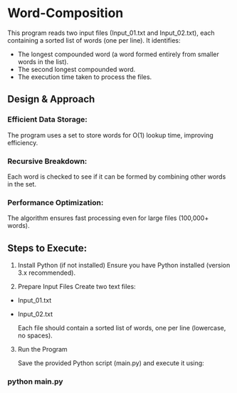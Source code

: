 # Word-Composition
This program reads two input files (Input_01.txt and Input_02.txt), each containing a sorted list of words (one per line). It identifies:

* The longest compounded word (a word formed entirely from smaller words in the list).
* The second longest compounded word.
* The execution time taken to process the files.

## Design & Approach

### Efficient Data Storage:
The program uses a set to store words for O(1) lookup time, improving efficiency.

### Recursive Breakdown:
Each word is checked to see if it can be formed by combining other words in the set.

### Performance Optimization:
The algorithm ensures fast processing even for large files (100,000+ words).

## Steps to Execute:
1. Install Python (if not installed)
Ensure you have Python installed (version 3.x recommended).

2. Prepare Input Files
Create two text files:

  * Input_01.txt
  * Input_02.txt

    Each file should contain a sorted list of words, one per line (lowercase, no spaces).

3. Run the Program

   Save the provided Python script (main.py) and execute it using:

  ### python main.py
